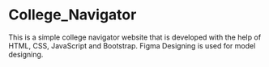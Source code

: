 # College_Navigator
This is a simple college navigator website that is developed with the help of HTML, CSS, JavaScript and Bootstrap.
Figma Designing is used for model designing.
